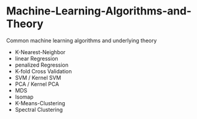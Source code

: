 # Machine-Learning-Algorithms-and-Theory
Common machine learning algorithms and underlying theory
- K-Nearest-Neighbor
- linear Regression
- penalized Regression
- K-fold Cross Validation
- SVM / Kernel SVM
- PCA / Kernel PCA
- MDS
- Isomap
- K-Means-Clustering
- Spectral Clustering
